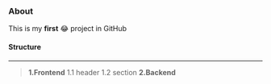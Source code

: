 ### About 

This is my **first** :joy:
project in GitHub

#### Structure
---
>**1.Frontend**
1.1 header
1.2 section
**2.Backend**